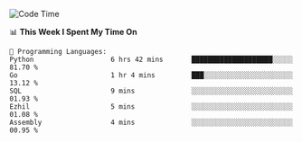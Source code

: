 <!--START_SECTION:waka-->
![Code Time](http://img.shields.io/badge/Code%20Time-983%20hrs%2054%20mins-blue)

📊 **This Week I Spent My Time On** 

```text
💬 Programming Languages: 
Python                   6 hrs 42 mins       ████████████████████░░░░░   81.70 % 
Go                       1 hr 4 mins         ███░░░░░░░░░░░░░░░░░░░░░░   13.12 % 
SQL                      9 mins              ░░░░░░░░░░░░░░░░░░░░░░░░░   01.93 % 
Ezhil                    5 mins              ░░░░░░░░░░░░░░░░░░░░░░░░░   01.08 % 
Assembly                 4 mins              ░░░░░░░░░░░░░░░░░░░░░░░░░   00.95 % 
```


<!--END_SECTION:waka-->